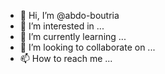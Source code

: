 - 👋 Hi, I’m @abdo-boutria
- 👀 I’m interested in ...
- 🌱 I’m currently learning ...
- 💞️ I’m looking to collaborate on ...
- 📫 How to reach me ...

<!---
abdo-boutria/abdo-boutria is a ✨ special ✨ repository because its `README.md` (this file) appears on your GitHub profile.
You can click the Preview link to take a look at your changes.
--->
